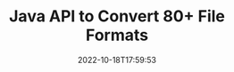 ---
############################# Static ############################
layout: "product"
date: 2022-10-18T17:59:53
draft: false

product: "Conversion"
product_tag: "conversion"
platform: Java
platform_tag: java

############################# Head ############################
head_title: "Java Document Conversion API | Convert PDF Word Excel PPTX HTML Images"
head_description: "Java Document Conversion API. Convert PDF Word DOC DOCX, Excel Spreadsheets PPT PPTX, HTML, PSD, MPT MPP, Email MSG EMLX, AutoCAD & image file formats."

############################# Header ############################
title: "Java API to Convert 80+ File Formats"
description: "Simple API to Integrate Document & Image Conversion Functionality into Java Applications without Installing any External Software."
button:
    enable: true
    icon: "fas fa-arrow-down"
    label: "Download Free Trial"
    link: "https://downloads.groupdocs.com/conversion/java"

############################# SubMenu ############################
submenu:
    enable: true
    
    left:
        img_alt: "GroupDocs.Conversion for Java"
        image: "https://www.groupdocs.cloud/templates/groupdocs/images/product-logos/groupdocs-conversion-java.png"
        product: "GroupDocs.Conversion"
        platform: "Java"

    middle:
        button:
            # button loop
            - link: "#overview"
              text: "Overview"

            # button loop
            - link: "#features"
              text: "Features"

            # button loop
            - link: "#support"
              text: "Support"

            # button loop
            - link: "https://products.groupdocs.app/conversion"
              text: "Live Demo"

            # button loop
            - link: "https://purchase.groupdocs.com/pricing/conversion/java"
              text: "Pricing"

    right:
        link_download: "https://downloads.groupdocs.com/conversion"
        link_learn: "https://docs.groupdocs.com/conversion/java/"
        link_buy: "https://purchase.groupdocs.com"

############################# Overview ############################
overview:
    enable: true
    content: |
      GroupDocs.Conversion for Java combines a powerful set of document conversion APIs to display images and document formats in your Java applications without needing to install additional software. It natively rasterizes the documents and converts them into SVG+HTML+CSS to enhance the quality of document viewing while delivering a true-text, high-fidelity output. Using the document rendering API – quickly view PDF, HTML, XML, Microsoft Office Word, Excel worksheets, PowerPoint presentations, Outlook emails, Visio diagrams, Project, metafiles, images and various other file formats with ease and fewer programming hazards. It can also display password-protected files and allow to get document representation as HTML, image or PDF form after the rendering. Our file conversion library is quite customizable, as it allows you to display the whole document, or render it partially to speed up the process. Through GroupDocs.Conversion for Java API, you can view pages, specific cell range in a spreadsheet or even render an individual document layer in formats, such as, PDF and CAD.

      GroupDocs.Conversion for Java API allows you to render documents with/without annotation or comments for supported file formats. It also enables you to add custom font directories and extract basic document information such as FileType, Extension, Name, PageCount, etc.
    tabs:
      enable: true
      
      ## TAB ONE ##
      tab_one:
        description: |
          Following is an overview of GroupDocs.Conversion for Java:
        
        right:
          enable: true
          icon: "fab fa-html5"
          title: "Overview"
          content: |
            * Auto-detect File Type
            * Convert Documents
            * Convert Presentations
            * Convert Spreadsheets
            * Convert Raster Images
            * Convert PDF Documents
            * Convert Other Formats
            * Apply Watermark
            * Specify File Password
            * Customize Conversion

      ## TAB TWO ##
      tab_two:
        description: |
          GroupDocs.Conversion for Java supports converting between all popular and commonly used [document file formats](https://docs.groupdocs.com/conversion/net/supported-document-formats/).

        left:
          enable: true
          table:
            # table loop
            - title: "Convert From:"
              content: |
                * **Documents**: DOC, DOCX, DOCM, DOT, DOTX, DOTM, RTF, TXT, ODT, OTT
                * **Spreadsheets**: XLS, XLSX, XLSM, XLSB, CSV, XLS2003, ODS, TSV, XLT, XLTX, XLTM, XLAM, FODS, SXC
                * **Presentations**: PPT, PPTX, PPS, PPSX, ODP, POT, POTX, POTM, PPTM, PPSM, FODP
                * **Images**: TIF, TIFF, JPG, JPEG, PNG, GIF, BMP, ICO, DIB, JPC, JPEG-LS, JPEG2000
                * **Portable**: PDF, XPS, OXPS, EPUB
                * **HTML**: HTM, HTML, MHTML
                * **Metafiles**: EMZ, WMZ
                * **PhotoShop**: PSD
                * **Project**: MPP, MPT, MPX
                * **Outlook**: PST, OST
                * **Email**: MSG, EML, EMLX
                * **Diagrams**: VSD, VSDX, VSDM, VSS, VSSM, VST, VSTM, VSX, VTX, VDW, VDX, SVG, SVGZ
                * **AutoCAD**: DXF, DWG, DWF, STL, IFC, DWT
                * **PostScript**: EPS, PS, PSL, CGM
                * **CorelDRAW**: CDR, CMX
                * **Other**: VCF, PLT, LGS, OTG, MD, AI, LOG

        right:
          enable: true
          table:
            # table loop
            - title: "Convert To:"
              content: |
                * **Documents**: DOC, DOCX, DOCM, DOT, DOTX, DOTM, RTF, TXT, ODT, OTT
                * **Spreadsheets**: XLS, XLSX, XLSM, XLSB, CSV, XLS2003, TSV, XLTX, ODS, XLAM, FODS, DIF, SXC
                * **Presentations**: PPT, PPTX, PPS, PPSX, ODP, POTX, POTM, PPTM, PPSM, FODP
                * **Images**: TIF, TIFF, JPG, JPEG, PNG, GIF, BMP, ICO, JPEG2000
                * **Metafiles**: EMF, WMF, EMZ, WMZ
                * **Diagrams**: SVGZ
                * **Portable**: PDF, XPS
                * **HTML**: HTM, HTML, MHTML
                * **Other**: MD

      ## TAB THREE ##
      tab_three:
        description: |
          GroupDocs.Conversion for Java supports following Operating Systems, Frameworks & Package Managers:
      
        left:
          enable: true
          table:
            # table loop
            - icon: "fab fa-windows"
              title: "Operating Systems"
              content: |
                Windows Desktop, Windows Server, Linux, MacOS

            # table loop
            - icon: "fas fa-code"
              title: "Supported Frameworks"
              content: |
                Java runtime: J2SE 6.0 and above

        right:
          enable: true
          table:
            # table loop
            - icon: "fas fa-box"
              title: "Package Manager"
              content: |
                Maven

            # table loop
            - icon: "fas fa-tools"
              title: "Package Manager"
              content: |
                NetBeans, Intellij IDEA, Eclipse, etc.

############################# Features ############################
features:
    enable: true
    title: "GroupDocs.Conversion for Java Features"

    feature:
      # feature loop
      - icon: "fas fa-copy"
        content: "Easy Integration & Metered Licensing"

      # feature loop
      - icon: "fas fa-eye"
        content: "Set Default Zoom Option when Converting to Words, Slides or Cells"

      # feature loop
      - icon: "fas fa-bolt"
        content: "Convert to/from all Popular Raster Image Formats & Assign Image DPI, Height & Width"
      
      # feature loop
      - icon: "fas fa-file-powerpoint"
        content: "Convert PDF & Image to Grayscale & Linearize PDF Document for the Web"

      # feature loop
      - icon: "fas fa-code"
        content: "Specify Bookmark Level, Heading Level and Expanded Level in Word to PDF/XPS Conversion"

      # feature loop
      - icon: "fas fa-cloud"
        content: "Configure & Place Watermark in Converted Document as Background to Display Behind Text"

      # feature loop
      - icon: "fas fa-remove-format"
        content: "Render Email Header during Conversion from Email"

      # feature loop
      - icon: "fas fa-comment-slash"
        content: "Set Custom Font Directories & Explicitly Load/Substitute Font during Document Conversion"

      # feature loop
      - icon: "fas fa-location-arrow"
        content: "Set Default Font to Replace Missing Fonts for Documents, Slides & Spreadsheets Conversion"

      # feature loop
      - icon: "fas fa-border-all"
        content: ""

      # feature loop
      - icon: "fas fa-wrench"
        content: "Convert Spreadsheet with Grid-lines & Remove Comments from Slides While Conversion"

      # feature loop
      - icon: "fas fa-columns"
        content: "Convert Specific Document Pages as PDF Format & Convert Specific Cell Range in Spreadsheets"

      # feature loop
      - icon: "fas fa-file-word"
        content: "Show Hidden Sheets & Skip Empty Rows and Columns while Converting Spreadsheets"

      # feature loop
      - icon: "fas fa-envelope"
        content: "Count Total Pages of a Document & Set Password to Unprotected Document during Conversion"

      # feature loop
      - icon: "fas fa-print"
        content: "Option to Remove Annotations & Embedded Files from PDF"

      # feature loop
      - icon: "fas fa-file-archive"
        content: "Create HTML 5 Compliant Markup when Converting to HTML"

      # feature loop
      - icon: "fas fa-lock"
        content: "Auto-detect Source Type & Return all Possible Conversions when Converting from Stream"

      # feature loop
      - icon: "fas fa-file-code"
        content: "Ability to Return Each Page in Separate Stream while Converting to PDF or HTML"
      
      # feature loop
      - icon: "fas fa-fill-drip"
        content: "Show/Hide Markup, Comments & Track Changes while Converting from Word"

      # feature loop
      - icon: "fas fa-file-excel"
        content: "DOCX to Tiff G3 Conversion with Shading Option"

      # feature loop
      - icon: "fas fa-heading"
        content: "Convert Specific Layouts when Converting from CAD Document"

      # feature loop
      - icon: "fas fa-project-diagram"
        content: "Automatic Naming when Saving Converted Document to File"

      # feature loop
      - icon: "fas fa-cube"
        content: "Metered Licensing Supported to be Billed based on the Usage of the API"

      # feature loop
      - icon: "fab fa-uncharted"
        content: "Convert Diagrams to Word Processing File Formats"
      
      # feature loop
      - icon: "fab fa-uncharted"
        content: "Add Page Numbers while Converting HTML to Wordprocessing Document"

      # feature loop
      - icon: "fab fa-uncharted"
        content: "Convert XML Documents to Any Format without Transformation"

      # feature loop
      - icon: "fab fa-uncharted"
        content: "Monitor File Conversion Progress (Start, End) Directly from Client-side Application"

    more_feature:
      # more_feature_loop
      - title: "Easy Document Format Conversion using Java"
        content: |
          You can convert file format of a multitude of document types using GroupDocs.Conversion for Java API. Here you are presented with a few lines of code to perform a basic document conversion using Java.  
            
          {features.more_feature.step1} 
          {features.more_feature.step2} 
          {features.more_feature.step3} 
            
          ```java    
           // Load source file DOCX for conversion
          Converter converter = new Converter("input.docx");
          // Prepare conversion options for target format PDF
          ConvertOptions convertOptions = new FileType().fromExtension("pdf").getConvertOptions();
          // Convert to PDF format
          converter.convert("output.pdf", convertOptions);
          ```
            
      # more_feature_loop
      - title: "Read Document from URL or Path for Conversion"
        content: "Using GroupDocs.Conversion for Java API, you can read input document from a file path as well as a URL. While you can save the output document as a file or sent the output directly into a stream."

      # more_feature_loop
      - title: "Comprehensive Technical Support"
        content: |
          GroupDocs.Conversion for Java is a simple and to-the-point API that you can integrate into your Java-based applications pretty easily. However, to get you up and running in no time, we also provide easy to follow code samples and comprehensive API documentation.  
            
          * PdfA_1A
          * PdfA_1B
          * PdfA_2A
          * PdfA_3A
          * PdfA_2B
          * PdfA_2U
          * PdfA_3B
          * PdfA_3U
          * v1_3
          * v1_4
          * v1_5
          * v1_6
          * v1_7
          * PdfX_1A
          * PdfX3

############################# Support ############################
support:
    enable: true

############################# Solutions ############################
solutions:
    enable: true
    title: "GroupDocs.Conversion offers document conversion APIs for other popular development environments"

    solution:
        # solution loop
        - img_alt: "GroupDocs.Conversion for .NET"
          image: "https://www.groupdocs.cloud/templates/groupdocs/images/product-logos/groupdocs-conversion-net.png"
          product: "GroupDocs.Conversion"
          platform: ".NET"
          link: "/conversion/net/"

############################# Back to top ###############################
back_to_top:
  enable: true
---
